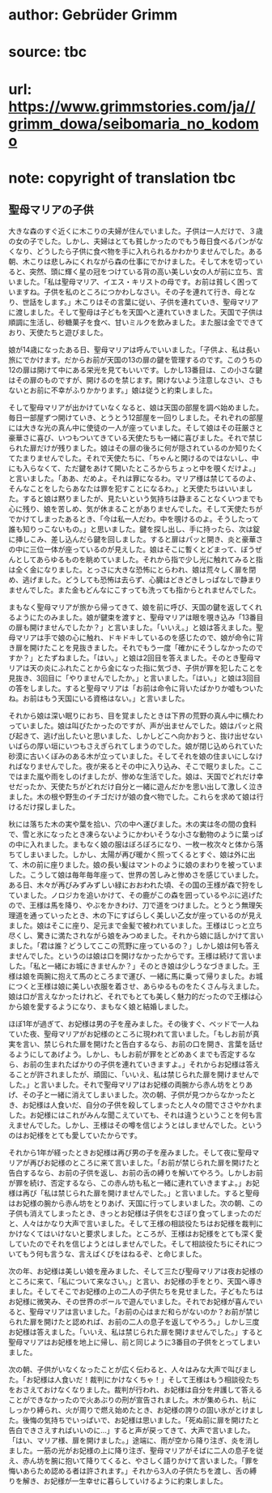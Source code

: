 # author: Gebrüder Grimm
# source: tbc
# url: https://www.grimmstories.com/ja//grimm_dowa/seibomaria_no_kodomo
# note: copyright of translation tbc

## 聖母マリアの子供 

大きな森のすぐ近くに木こりの夫婦が住んでいました。子供は一人だけで、３歳の女の子でした。しかし、夫婦はとても貧しかったのでもう毎日食べるパンがなくなり、どうしたら子供に食べ物を手に入れられるかわかりませんでした。ある朝、木こりは悲しみにくれながら森の仕事にでかけました。そして木を切っていると、突然、頭に輝く星の冠をつけている背の高い美しい女の人が前に立ち、言いました。「私は聖母マリア、イエス・キリストの母です。お前は貧しく困っていますね。子供を私のところにつかわしなさい。その子を連れて行き、母となり、世話をします。」木こりはその言葉に従い、子供を連れていき、聖母マリアに渡しました。そして聖母は子どもを天国へと連れていきました。天国で子供は順調に生活し、砂糖菓子を食べ、甘いミルクを飲みました。また服は金でできており、天使たちと遊びました。

娘が14歳になったある日、聖母マリアは呼んでいいました。「子供よ、私は長い旅にでかけます。だからお前が天国の13の扉の鍵を管理するのです。このうちの12の扉は開けて中にある栄光を見てもいいです。しかし13番目は、この小さな鍵はその扉のものですが、開けるのを禁じます。開けないよう注意しなさい、さもないとお前に不幸がふりかかります。」娘は従うと約束しました。

そして聖母マリアが出かけていなくなると、娘は天国の部屋を調べ始めました。毎日一部屋ずつ開けていき、とうとう12部屋を一回りしました。それぞれの部屋には大きな光の真ん中に使徒の一人が座っていました。そして娘はその荘厳さと豪華さに喜び、いつもついてきている天使たちも一緒に喜びました。それで禁じられた扉だけが残りました。娘はその扉の後ろに何が隠されているのか知りたくてたまりませんでした。それで天使たちに、「ちゃんと開けるのではないし、中にも入らなくて、ただ鍵をあけて開いたところからちょっと中を覗くだけよ。」と言いました。「ああ、だめよ。それは罪になるわ。マリア様は禁じてるのよ、そんなことをしたらあなたは罪を犯すことになるわ。」と天使たちはいいました。すると娘は黙りましたが、見たいという気持ちは静まることなくいつまでも心に残り、娘を苦しめ、気が休まることがありませんでした。そして天使たちがでかけてしまったあるとき、「今は私一人だわ。中を覗けるのよ。そうしたって誰も知りっこないもの。」と思いました。鍵を探し出し、手に持ったら、次は錠に挿しこみ、差し込んだら鍵を回しました。すると扉はパッと開き、炎と豪華さの中に三位一体が座っているのが見えした。娘はそこに暫くとどまって、ぼうぜんとしてあらゆるものを眺めていました。それから指で少し光に触れてみると指は全く金になりました。とっさに大きな恐怖にとらわれ、娘は荒々しく扉を閉め、逃げました。どうしても恐怖は去らず、心臓はどきどきしっぱなしで静まりませんでした。また金もどんなにこすっても洗っても指からとれませんでした。

まもなく聖母マリアが旅から帰ってきて、娘を前に呼び、天国の鍵を返してくれるようにたのみました。娘が鍵束を渡すと、聖母マリアは眼を覗き込み「13番目の扉も開けませんでしたか？」と言いました。「いいえ。」と娘は答えました。聖母マリアは手で娘の心に触れ、ドキドキしているのを感じたので、娘が命令に背き扉を開けたことを見抜きました。それでもう一度「確かにそうしなかったのですか？」とたずねました。「はい。」と娘は2回目を答えました。そのとき聖母マリアは天の炎にふれたことから金になった指に気づき、子供が罪を犯したことを見抜き、3回目に「やりませんでしたか。」と言いました。「はい。」と娘は3回目の答をしました。すると聖母マリアは「お前は命令に背いたばかりか嘘もついたね。お前はもう天国にいる資格はない。」と言いました。

それから娘は深い眠りにおち、目を覚ましたときは下界の荒野の真ん中に横たわっていました。娘は叫びたかったのですが、声が出ませんでした。娘はパッと飛び起きて、逃げ出したいと思いました、しかしどこへ向かおうと、抜け出せないいばらの厚い垣にいつもさえぎられてしまうのでした。娘が閉じ込められていた砂漠に古いくぼみのある木が立っていました。そしてそれを娘の住まいにしなければなりませんでした。夜が来るとその中に入り込み、そこで眠りました。ここではまた嵐や雨をしのげましたが、惨めな生活でした。娘は、天国でどれだけ幸せだったか、天使たちがどれだけ自分と一緒に遊んだかを思い出して激しく泣きました。木の根や野生のイチゴだけが娘の食べ物でした。これらを求めて娘は行けるだけ探しました。

秋には落ちた木の実や葉を拾い、穴の中へ運びました。木の実は冬の間の食料で、雪と氷になったとき凍らないようにかわいそうな小さな動物のように葉っぱの中に入れました。まもなく娘の服はぼろぼろになり、一枚一枚次々と体から落ちてしまいました。しかし、太陽が再び暖かく照ってくるとすぐ、娘は外に出て、木の前に座りました。娘の長い髪はマントのように娘のまわりを被っていました。こうして娘は毎年毎年座って、世界の苦しみと惨めさを感じていました。ある日、木々が再びみずみずしい緑におおわれた頃、その国の王様が森で狩をしていました。ノロジカを追いかけて、その鹿がこの森を囲っているやぶに逃げたので、王様は馬を降り、やぶをかきわけ、刀で道をつけました。とうとう無理矢理道を通っていったとき、木の下にすばらしく美しい乙女が座っているのが見えました。娘はそこに座り、足元まで金髪で被われていました。王様はじっと立ち尽くし、驚きに満たされながら娘をみつめました。それから娘に話しかけて言いました。「君は誰？どうしてここの荒野に座っているの？」しかし娘は何も答えませんでした。というのは娘は口を開けなかったからです。王様は続けて言いました。「私と一緒にお城にきませんか？」そのとき娘は少しうなづきました。王様は娘を両腕に抱えて馬のところまで運び、一緒に馬に乗って帰りました。お城につくと王様は娘に美しい衣服を着させ、あらゆるものをたくさん与えました。娘は口が言えなかったけれど、それでもとても美しく魅力的だったので王様は心から娘を愛するようになり、まもなく娘と結婚しました。

ほぼ1年が過ぎて、お妃様は男の子を産みました。その後すぐ、ベッドで一人ねていた夜、聖母マリアがお妃様のところに現われて言いました。「もしお前が真実を言い、禁じられた扉を開けたと告白するなら、お前の口を開き、言葉を話せるようにしてあげよう。しかし、もしお前が罪をとどめあくまでも否定するなら、お前の生まれたばかりの子供を連れていきますよ。」それからお妃様は答えることが許されましたが、頑固に、「いいえ、私は禁じられた扉を開けませんでした。」と言いました。それで聖母マリアはお妃様の両腕から赤ん坊をとりあげ、その子と一緒に消えてしまいました。次の朝、子供が見つからなかったとき、お妃様は人食いだ、自分の子供を殺してしまったと人々の間でささやかれました。お妃様にはこれがみんな聞こえていても、それは違うということを何も言えませんでした。しかし、王様はその噂を信じようとはしませんでした。というのはお妃様をとても愛していたからです。

それから1年が経ったときお妃様は再び男の子を産みました。そして夜に聖母マリアが再びお妃様のところに来て言いました。「お前が禁じられた扉を開けたと告白するなら、お前の子供を返し、お前の舌の縛りを解いてやろう。しかしお前が罪を続け、否定するなら、この赤ん坊も私と一緒に連れていきますよ。」お妃様は再び「私は禁じられた扉を開けませんでした。」と言いました。すると聖母はお妃様の腕から赤ん坊をとりあげ、天国に行ってしまいました。次の朝、この子供も消えてしまったとき、きっとお妃様は子供をむさぼり食ってしまったのだと、人々はかなり大声で言いました。そして王様の相談役たちはお妃様を裁判にかけなくてはいけないと要求しました。ところが、王様はお妃様をとても深く愛していたのでそれを信じようとはしませんでした。そして相談役たちにそれについてもう何も言うな、言えばくびをはねるぞ、と命じました。

次の年、お妃様は美しい娘を産みました、そして三たび聖母マリアは夜お妃様のところに来て、「私について来なさい。」と言い、お妃様の手をとり、天国へ導きました。そしてそこでお妃様の上の二人の子供たちを見せました。子どもたちはお妃様に微笑み、その世界のボールで遊んでいました。それでお妃様が喜んでいると、聖母マリアは言いました。「お前の心はまだ和らがないのか？お前が禁じられた扉を開けたと認めれば、お前の二人の息子を返してやろう。」しかし三度お妃様は答えました。「いいえ、私は禁じられた扉を開けませんでした。」すると聖母マリアはお妃様を地上に帰し、前と同じように3番目の子供をとってしまいました。

次の朝、子供がいなくなったことが広く伝わると、人々はみな大声で叫びました。「お妃様は人食いだ！裁判にかけなくちゃ！」そして王様はもう相談役たちをおさえておけなくなりました。裁判が行われ、お妃様は自分を弁護して答えることができなかったので火あぶりの刑が宣告されました。木が集められ、杭にしっかり縛られ、火が周りで燃え始めたとき、お妃様の誇りの固い氷がとけました。後悔の気持ちでいっぱいで、お妃様は思いました。「死ぬ前に扉を開けたと告白できさえすればいいのに...」すると声が戻ってきて、大声で言いました。「はい、マリア様、扉を開けました。」途端に、雨が空から降り注ぎ、炎を消しました。一筋の光がお妃様の上に降り注ぎ、聖母マリアがそばに二人の息子を従え、赤ん坊を腕に抱いて降りてくると、やさしく語りかけて言いました。「罪を悔いあらため認める者は許されます。」それから3人の子供たちを渡し、舌の縛りを解き、お妃様が一生幸せに暮らしていけるように約束しました。
